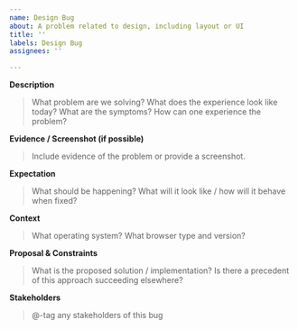 ```yaml
---
name: Design Bug
about: A problem related to design, including layout or UI
title: ''
labels: Design Bug
assignees: ''

---
```


**Description**

> What problem are we solving? What does the experience look like today? What are the symptoms? How can one experience the problem?

**Evidence / Screenshot (if possible)**

> Include evidence of the problem or provide a screenshot.

**Expectation**

> What should be happening? What will it look like / how will it behave when fixed?

**Context**

> What operating system? What browser type and version?

**Proposal & Constraints**

> What is the proposed solution / implementation? Is there a precedent of this approach succeeding elsewhere?

**Stakeholders**

> @-tag any stakeholders of this bug
